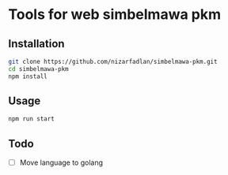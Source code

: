 # Tools for web simbelmawa pkm

## Installation

```bash
git clone https://github.com/nizarfadlan/simbelmawa-pkm.git
cd simbelmawa-pkm
npm install
```

## Usage

```bash
npm run start
```

## Todo
- [ ] Move language to golang
